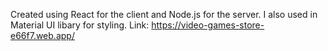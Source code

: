 Created using React for the client and Node.js for the server.
I also used in Material UI libary for styling.
Link: https://video-games-store-e66f7.web.app/
